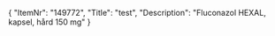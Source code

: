 {
  "ItemNr": "149772",
  "Title": "test",
  "Description": "Fluconazol HEXAL, kapsel, hård 150 mg"
}